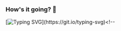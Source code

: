 ### How's it going? 👋
[![Typing SVG](https://readme-typing-svg.herokuapp.com?color=%23F7931D&lines=I+am+a+programmer.;I+am+a+high+school+student.;I+am+learning.)](https://git.io/typing-svg)<!--

